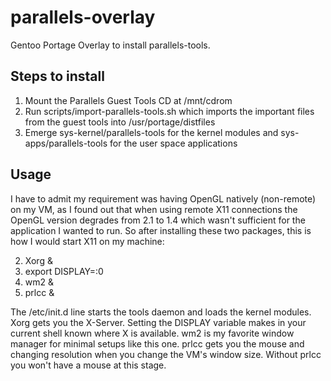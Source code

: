 # parallels-overlay
Gentoo Portage Overlay to install parallels-tools.

## Steps to install

1. Mount the Parallels Guest Tools CD at /mnt/cdrom
2. Run scripts/import-parallels-tools.sh which imports the important files from the guest tools into /usr/portage/distfiles
3. Emerge sys-kernel/parallels-tools for the kernel modules and sys-apps/parallels-tools for the user space applications

## Usage

I have to admit my requirement was having OpenGL natively (non-remote) on my VM, 
as I found out that when using remote X11 connections the OpenGL version degrades from 2.1 to 1.4 
which wasn't sufficient for the application I wanted to run. So after installing these two packages, 
this is how I would start X11 on my machine:

2. Xorg &
3. export DISPLAY=:0
4. wm2 &
5. prlcc &

The /etc/init.d line starts the tools daemon and loads the kernel modules. Xorg gets you the X-Server. 
Setting the DISPLAY variable makes in your current shell known where X is available. 
wm2 is my favorite window manager for minimal setups like this one. prlcc gets you the mouse and changing resolution 
when you change the VM's window size. Without prlcc you won't have a mouse at this stage.
